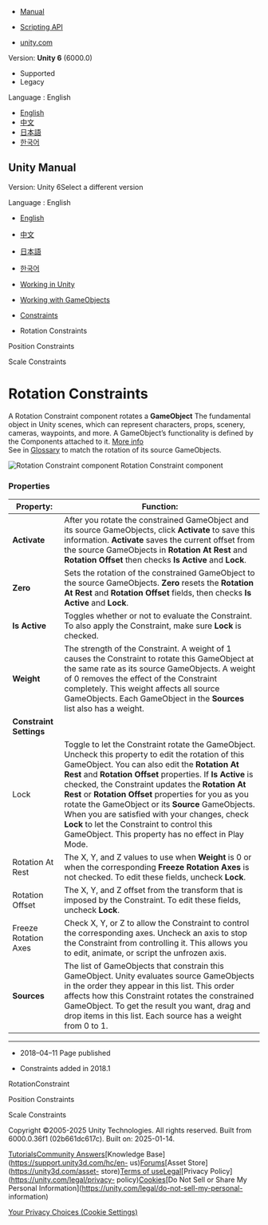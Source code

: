 [](https://docs.unity3d.com)

  * [Manual](../Manual/index.html)
  * [Scripting API](../ScriptReference/index.html)

  * [unity.com](https://unity.com/)

Version: **Unity 6** (6000.0)

  * Supported
  * Legacy

Language : English

  * [English](/Manual/class-RotationConstraint.html)
  * [中文](/cn/current/Manual/class-RotationConstraint.html)
  * [日本語](/ja/current/Manual/class-RotationConstraint.html)
  * [한국어](/kr/current/Manual/class-RotationConstraint.html)

[](https://docs.unity3d.com)

## Unity Manual

Version: Unity 6Select a different version

Language : English

  * [English](/Manual/class-RotationConstraint.html)
  * [中文](/cn/current/Manual/class-RotationConstraint.html)
  * [日本語](/ja/current/Manual/class-RotationConstraint.html)
  * [한국어](/kr/current/Manual/class-RotationConstraint.html)

  * [Working in Unity](working-in-unity.html)
  * [Working with GameObjects](working-with-gameobjects.html)
  * [Constraints](Constraints.html)
  * Rotation Constraints

[](class-PositionConstraint.html)

Position Constraints

[](class-ScaleConstraint.html)

Scale Constraints

# Rotation Constraints

A Rotation Constraint component rotates a **GameObject** The fundamental
object in Unity scenes, which can represent characters, props, scenery,
cameras, waypoints, and more. A GameObject’s functionality is defined by the
Components attached to it. [More info](class-GameObject.html)  
See in [Glossary](Glossary.html#GameObject) to match the rotation of its
source GameObjects.

![Rotation Constraint component](../uploads/Main/RotationConstraint.png)
Rotation Constraint component

### Properties

**Property:** | **Function:**  
---|---  
**Activate** | After you rotate the constrained GameObject and its source GameObjects, click **Activate** to save this information. **Activate** saves the current offset from the source GameObjects in **Rotation At Rest** and **Rotation Offset** then checks **Is Active** and **Lock**.  
**Zero** | Sets the rotation of the constrained GameObject to the source GameObjects. **Zero** resets the **Rotation At Rest** and **Rotation Offset** fields, then checks **Is Active** and **Lock**.  
**Is Active** | Toggles whether or not to evaluate the Constraint. To also apply the Constraint, make sure **Lock** is checked.  
**Weight** | The strength of the Constraint. A weight of 1 causes the Constraint to rotate this GameObject at the same rate as its source GameObjects. A weight of 0 removes the effect of the Constraint completely. This weight affects all source GameObjects. Each GameObject in the **Sources** list also has a weight.  
**Constraint Settings** |   
| Lock | Toggle to let the Constraint rotate the GameObject. Uncheck this property to edit the rotation of this GameObject. You can also edit the **Rotation At Rest** and **Rotation Offset** properties. If **Is Active** is checked, the Constraint updates the **Rotation At Rest** or **Rotation Offset** properties for you as you rotate the GameObject or its **Source** GameObjects. When you are satisfied with your changes, check **Lock** to let the Constraint to control this GameObject. This property has no effect in Play Mode.  
| Rotation At Rest | The X, Y, and Z values to use when **Weight** is 0 or when the corresponding **Freeze Rotation Axes** is not checked. To edit these fields, uncheck **Lock**.  
| Rotation Offset | The X, Y, and Z offset from the transform that is imposed by the Constraint. To edit these fields, uncheck **Lock**.  
| Freeze Rotation Axes | Check X, Y, or Z to allow the Constraint to control the corresponding axes. Uncheck an axis to stop the Constraint from controlling it. This allows you to edit, animate, or script the unfrozen axis.  
**Sources** | The list of GameObjects that constrain this GameObject. Unity evaluates source GameObjects in the order they appear in this list. This order affects how this Constraint rotates the constrained GameObject. To get the result you want, drag and drop items in this list. Each source has a weight from 0 to 1.  
  
* * *

  * 2018–04–11 Page published 

  * Constraints added in 2018.1

RotationConstraint

[](class-PositionConstraint.html)

Position Constraints

[](class-ScaleConstraint.html)

Scale Constraints

Copyright ©2005-2025 Unity Technologies. All rights reserved. Built from
6000.0.36f1 (02b661dc617c). Built on: 2025-01-14.

[Tutorials](https://learn.unity.com/)[Community
Answers](https://answers.unity3d.com)[Knowledge
Base](https://support.unity3d.com/hc/en-
us)[Forums](https://forum.unity3d.com)[Asset Store](https://unity3d.com/asset-
store)[Terms of
use](https://docs.unity3d.com/Manual/TermsOfUse.html)[Legal](https://unity.com/legal)[Privacy
Policy](https://unity.com/legal/privacy-
policy)[Cookies](https://unity.com/legal/cookie-policy)[Do Not Sell or Share
My Personal Information](https://unity.com/legal/do-not-sell-my-personal-
information)

[Your Privacy Choices (Cookie Settings)](javascript:void\(0\);)

